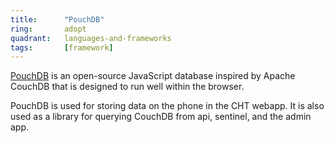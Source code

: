 ```yaml
---
title:      "PouchDB"
ring:       adopt
quadrant:   languages-and-frameworks
tags:       [framework]
---
```


[PouchDB](https://pouchdb.com/) is an open-source JavaScript database inspired by Apache CouchDB that is designed to run well within the browser.

PouchDB is used for storing data on the phone in the CHT webapp. 
It is also used as a library for querying CouchDB from api, sentinel, and the admin app.
